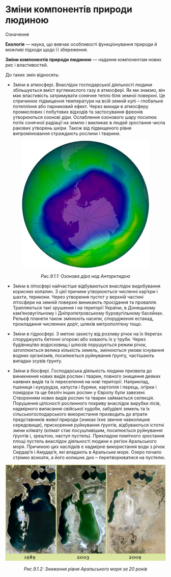 # Змiни компонентiв природи людиною

<div class="eoz-wrap">
<span class="eoz">Означення</span>
<div class="eoz-text">
<p><b>Екологiя</b> — наука, що вивчає особливостi функцiонування природи й можливi пiдходи щодо її збереження.</p>

<b>Змiни компонентiв природи людиною</b> — надання компонентам нових рис i властивостей.
</div>
</div>

До таких змін відносять:

<ul><li><span class="p1">Зміни в атмосфері</span>. Внаслідок господарської діяльності людини збільшується вміст вуглекислого газу в атмосфері. Як ми знаємо, він має властивість затримувати сонячне тепло біля земної поверхні. Це спричинює підвищення температури на всій земній кулі – глобальне потепління або парниковий ефект. Через викиди в атмосферу промислових і побутових відходів та застосування фреонів утворюються озонові діри. Ослаблення озонового шару посилює потік сонячної радіації на землю і викликає в людей зростання числа ракових утворень шкіри. Також від підвищеного рівня випромінювання страждають рослини і тварини.
</ul>
<div align="center">
<img src="ozone.jpg" width="400">
<p><i>Рис.9.1.1: Озонова діра над Антарктидою</i></p>
</div>

<ul><li><span class="p1">Зміни в літосфері</span> найчастіше відбуваються внаслідок видобування корисних копалин. З цієї причини утворюються численні кар’єри і шахти, терикони. Через утворення пустот у верхній частині літосфери на земній поверхні виникають просідання та провалля. Трапляються такі зрушення і на території України, в Донецькому кам’яновугільному і Дніпропетровському буровугільному басейнах. Рельєф планети також змінюють насипи, спорудження естакад, прокладання численних доріг, шляхів метрополітену тощо.
</li>
</ul>

<ul><li><span class="p1">Зміни в гідросфері</span>. З метою захисту від розливу річок на їх берегах споруджують бетонні огорожі або ховають їх у труби. Через будівництво водосховищ і шлюзів порушується режим річок, затоплюється велика кількість земель, змінюються умови існування водних організмів, посилюється руйнування ґрунту, частішають випадки зсувів ґрунту.
</li>
</ul>

<ul><li><span class="p1">Зміни в біосфері</span>. Господарська діяльність людини призвела до виникнення нових видів рослин і тварин, повного знищення деяких наявних видів та їх переселення на нові території. Наприклад, пшениця і кукурудза, капуста і буряки, картопля і перець, огірки і помідори та ще безліч інших рослин у Європу були завезені. Створенням нових видів рослин та тварин займається селекція. Порушення цілісності рослинного покриву внаслідок вирубки лісів, надмірного випасання свійської худоби, забудівлі земель та їх сільськогосподарського використання призводить до втрати представників живої природи (зникає їхнє звичне навколишнє середовище), прискорення руйнування ґрунтів, відбуваються істотні зміни клімату (клімат стає посушливішим, посилюється руйнування ґрунтів і, зрештою, наступ пустель). Прикладом помітного зростання площі пустель внаслідок діяльності людини є регіон Аральського моря. Причиною цих наслідків є надмірне використання води з річок Сирдар’я і Амудар’я, які впадають в Аральське море. Озеро почало стрімко всихати, а його колишнє дно – перетворюватися на пустелю.
</li>
</ul>

<div align="center">
<img src="aral.jpg">
<p><i>Рис.9.1.2: Зниження рівня Аральського моря за 20 років</i></p>
</div>

